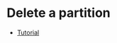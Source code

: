 # Delete a partition
- [Tutorial](https://www.easeus.com/partition-master/remove-usb-partition.html)
